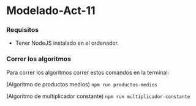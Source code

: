 # Modelado-Act-11

### Requisitos

- Tener NodeJS instalado en el ordenador.

### Correr los algoritmos

Para correr los algoritmos correr estos comandos en la terminal:

(Algoritmo de productos medios)
`npm run productos-medios`

(Algoritmo de multiplicador constante)
`npm run multiplicador-constante`
